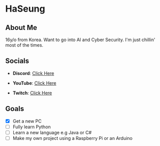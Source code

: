 # HaSeung
## About Me

16y/o from Korea. Want to go into AI and Cyber Security. I'm just chillin' most of the times.

## Socials

- **Discord**: [Click Here](https://discord.com/users/242663992949080075)

- **YouTube**: [Click Here](https://www.youtube.com/channel/UCcuiCq3HdafsHd9U7-uGSuA)

- **Twitch**: [Click Here](https://www.twitch.tv/junwastaken_)

## Goals

- [X] Get a new PC
- [ ] Fully learn Python
- [ ] Learn a new language e.g Java or C#
- [ ] Make my own project using a Raspberry Pi or an Arduino
